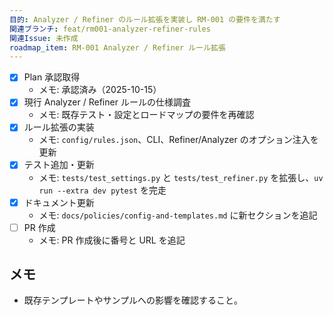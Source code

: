 ```yaml
---
目的: Analyzer / Refiner のルール拡張を実装し RM-001 の要件を満たす
関連ブランチ: feat/rm001-analyzer-refiner-rules
関連Issue: 未作成
roadmap_item: RM-001 Analyzer / Refiner ルール拡張
---
```


- [x] Plan 承認取得
  - メモ: 承認済み（2025-10-15）
- [x] 現行 Analyzer / Refiner ルールの仕様調査
  - メモ: 既存テスト・設定とロードマップの要件を再確認
- [x] ルール拡張の実装
  - メモ: `config/rules.json`、CLI、Refiner/Analyzer のオプション注入を更新
- [x] テスト追加・更新
  - メモ: `tests/test_settings.py` と `tests/test_refiner.py` を拡張し、`uv run --extra dev pytest` を完走
- [x] ドキュメント更新
  - メモ: `docs/policies/config-and-templates.md` に新セクションを追記
- [ ] PR 作成
  - メモ: PR 作成後に番号と URL を追記

## メモ
- 既存テンプレートやサンプルへの影響を確認すること。
